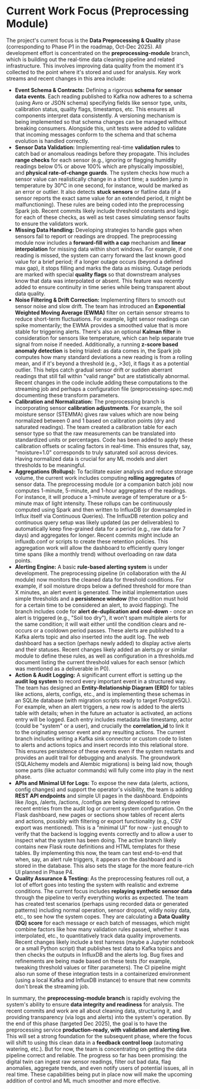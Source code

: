 # Current Work Focus (Preprocessing Module)

The project's current focus is the **Data Preprocessing & Quality**
phase (corresponding to Phase P1 in the roadmap, Oct-Dec 2025). All
development effort is concentrated on the **preprocessing-module**
branch, which is building out the real-time data cleaning pipeline and
related infrastructure. This involves improving data quality from the
moment it's collected to the point where it's stored and used for
analysis. Key work streams and recent changes in this area include:

- **Event Schema & Contracts:** Defining a rigorous **schema for sensor data events**. Each reading published to Kafka now adheres to a schema (using Avro or JSON schema) specifying fields like sensor type, units, calibration status, quality flags, timestamps, etc. This ensures all components interpret data consistently. A versioning mechanism is being implemented so that schema changes can be managed without breaking consumers. Alongside this, unit tests were added to validate that incoming messages conform to the schema and that schema evolution is handled correctly.
- **Sensor Data Validation:** Implementing real-time **validation rules** to catch bad or anomalous readings before they propagate. This includes **range checks** for each sensor (e.g., ignoring or flagging humidity readings below 0% or above 100% which are physically impossible), and **physical rate-of-change guards**. The system checks how much a sensor value can realistically change in a short time; a sudden jump in temperature by 30°C in one second, for instance, would be marked as an error or outlier. It also detects **stuck sensors** or flatline data (if a sensor reports the exact same value for an extended period, it might be malfunctioning). These rules are being coded into the preprocessing Spark job. Recent commits likely include threshold constants and logic for each of these checks, as well as test cases simulating sensor faults to ensure the validators work.
- **Missing Data Handling:** Developing strategies to handle gaps when sensors fail to report or readings are dropped. The preprocessing module now includes a **forward-fill with a cap** mechanism and **linear interpolation** for missing data within short windows. For example, if one reading is missed, the system can carry forward the last known good value for a brief period; if a longer outage occurs (beyond a defined max gap), it stops filling and marks the data as missing. Outage periods are marked with special **quality flags** so that downstream analyses know that data was interpolated or absent. This feature was recently added to ensure continuity in time series while being transparent about data quality.
- **Noise Filtering & Drift Correction:** Implementing filters to smooth out sensor noise and slow drift. The team has introduced an **Exponential Weighted Moving Average (EWMA)** filter on certain sensor streams to reduce short-term fluctuations. For example, light sensor readings can spike momentarily; the EWMA provides a smoothed value that is more stable for triggering alerts. There's also an optional **Kalman filter** in consideration for sensors like temperature, which can help separate true signal from noise if needed. Additionally, a running **z-score based anomaly detection** is being trialed: as data comes in, the Spark job computes how many standard deviations a new reading is from a rolling mean, and if it's beyond a threshold (e.g., >3σ), it flags it as a potential outlier. This helps catch gradual sensor drift or sudden aberrant readings that still fall within "valid range" but are statistically abnormal. Recent changes in the code include adding these computations to the streaming job and perhaps a configuration file (preprocessing-spec.md) documenting these transform parameters.
- **Calibration and Normalization:** The preprocessing branch is incorporating sensor **calibration adjustments**. For example, the soil moisture sensor (STEMMA) gives raw values which are now being normalized between 0 and 1 based on calibration points (dry and saturated readings). The team created a calibration table for each sensor type so that the raw measurements can be translated into standardized units or percentages. Code has been added to apply these calibration offsets or scaling factors in real-time. This ensures that, say, "moisture=1.0" corresponds to truly saturated soil across devices. Having normalized data is crucial for any ML models and alert thresholds to be meaningful.
- **Aggregations (Rollups):** To facilitate easier analysis and reduce storage volume, the current work includes computing **rolling aggregates** of sensor data. The preprocessing module (or a companion batch job) now computes 1-minute, 5-minute, and 1-hour aggregates of the readings. For instance, it will produce a 1-minute average of temperature or a 5-minute max of light intensity. These rollups can be continuously computed using Spark and then written to InfluxDB (or downsampled in Influx itself via Continuous Queries). The InfluxDB retention policy and continuous query setup was likely updated (as per deliverables) to automatically keep fine-grained data for a period (e.g., raw data for 7 days) and aggregates for longer. Recent commits might include an influxdb.conf or scripts to create these retention policies. This aggregation work will allow the dashboard to efficiently query longer time spans (like a monthly trend) without overloading on raw data points.
- **Alerting Engine:** A basic **rule-based alerting system** is under development. The preprocessing pipeline (in collaboration with the AI module) now monitors the cleaned data for threshold conditions. For example, if soil moisture drops below a defined threshold for more than X minutes, an alert event is generated. The initial implementation uses simple thresholds and a **persistence window** (the condition must hold for a certain time to be considered an alert, to avoid flapping). The branch includes code for **alert de-duplication and cool-down** - once an alert is triggered (e.g., "Soil too dry"), it won't spam multiple alerts for the same condition; it will wait either until the condition clears and re-occurs or a cooldown period passes. These alerts are published to a Kafka alerts topic and also inserted into the audit log. The web dashboard has a section (perhaps newly added) to display active alerts and their statuses. Recent changes likely added an alerts.py or similar module to define these rules, as well as configuration in a thresholds.md document listing the current threshold values for each sensor (which was mentioned as a deliverable in P0).
- **Action & Audit Logging:** A significant current effort is setting up the **audit log system** to record every important event in a structured way. The team has designed an **Entity-Relationship Diagram (ERD)** for tables like actions, alerts, configs, etc., and is implementing these schemas in an SQLite database (with migration scripts ready to target PostgreSQL). For example, when an alert triggers, a new row is added to the alerts table with details; when in the future an actuator is activated, an actions entry will be logged. Each entry includes metadata like timestamp, actor (could be "system" or a user), and crucially the **correlation_id** to link it to the originating sensor event and any resulting actions. The current branch includes writing a Kafka sink connector or custom code to listen to alerts and actions topics and insert records into this relational store. This ensures persistence of these events even if the system restarts and provides an audit trail for debugging and analysis. The groundwork (SQLAlchemy models and Alembic migrations) is being laid now, though some parts (like actuator commands) will fully come into play in the next phase.
- **APIs and Minimal UI for Logs:** To expose the new data (alerts, actions, config changes) and support the operator's visibility, the team is adding **REST API endpoints** and simple UI pages in the dashboard. Endpoints like /logs, /alerts, /actions, /configs are being developed to retrieve recent entries from the audit log or current system configuration. On the Flask dashboard, new pages or sections show tables of recent alerts and actions, possibly with filtering or export functionality (e.g., CSV export was mentioned). This is a "minimal UI" for now - just enough to verify that the backend is logging events correctly and to allow a user to inspect what the system has been doing. The active branch likely contains new Flask route definitions and HTML templates for these tables. By implementing this now, the team can test end-to-end that when, say, an alert rule triggers, it appears on the dashboard and is stored in the database. This also sets the stage for the more feature-rich UI planned in Phase P4.
- **Quality Assurance & Testing:** As the preprocessing features roll out, a lot of effort goes into testing the system with realistic and extreme conditions. The current focus includes **replaying synthetic sensor data** through the pipeline to verify everything works as expected. The team has created test scenarios (perhaps using recorded data or generated patterns) including normal operation, sensor dropout, wildly noisy data, etc., to see how the system copes. They are calculating a **Data Quality (DQ) score** for each message or each batch of messages, which might combine factors like how many validation rules passed, whether it was interpolated, etc., to quantitatively track data quality improvements. Recent changes likely include a test harness (maybe a Jupyter notebook or a small Python script) that publishes test data to Kafka topics and then checks the outputs in InfluxDB and the alerts log. Bug fixes and refinements are being made based on these tests (for example, tweaking threshold values or filter parameters). The CI pipeline might also run some of these integration tests in a containerized environment (using a local Kafka and InfluxDB instance) to ensure that new commits don't break the streaming job.

In summary, the **preprocessing-module branch** is rapidly evolving the system's ability to ensure **data integrity and readiness** for analysis. The recent commits and work are all about cleaning data, structuring it, and providing transparency (via logs and alerts) into the system's operation. By the end of this phase (targeted Dec 2025), the goal is to have the preprocessing service **production-ready, with validation and alerting live**. This will set a strong foundation for the subsequent phase, where the focus will shift to using this clean data in a **feedback control loop** (automating watering, etc.). But for now, the team is concentrating on getting the data pipeline correct and reliable. The progress so far has been promising: the digital twin can ingest raw sensor readings, filter out bad data, flag anomalies, aggregate trends, and even notify users of potential issues, all in real time. These capabilities being put in place now will make the upcoming addition of control and ML much smoother and more effective.
